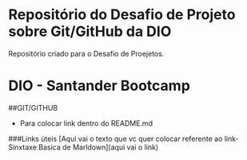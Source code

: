 # Repositório do Desafio de Projeto sobre Git/GitHub da DIO
Repositório criado para o Desafio de Proejetos.

# DIO - Santander Bootcamp

##GIT/GITHUB

 - Para colocar link dentro do README.md

 ###Links úteis
[Aqui vai o texto que vc quer colocar referente ao link- Sinxtaxe Basica de Marldown](aqui vai o link)
